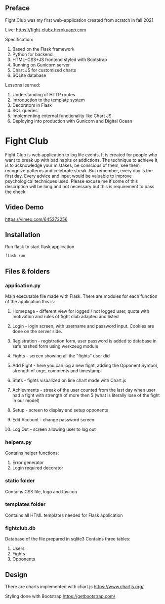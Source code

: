 ## Preface

Fight Club was my first web-application created from scratch in fall 2021.

Live: https://fight-clubx.herokuapp.com

Specification:
1. Based on the Flask framework
2. Python for backend
3. HTML+CSS+JS frontend styled with Bootstrap
4. Running on Gunicorn server
5. Chart JS for customized charts
6. SQLite database

Lessons learned:
1. Understanding of HTTP routes
2. Introduction to the template system
3. Decorators in Flask
4. SQL queries
5. Implementing external functionality like Chart JS
6. Deploying into production with Gunicorn and Digital Ocean


# Fight Club


Fight Club is web application to log life events. It is created for people who want to break up with bad habits or addictions.
The technique to achieve it, is to acknowledge your mistakes, be conscious of them, see them, recognize patterns and celebrate streak. But remember, every day is the first day.
Every advice and input would be valuable to improve psychological techniques used. Please excuse me if some of this description will be long and not necessary but this is requirement to pass the check.

## Video Demo
https://vimeo.com/645273256

## Installation

Run flask to start flask application

```bash
flask run
```

## Files & folders

### application.py
Main executable file made with Flask. There are modules for each function of the application this is:
1. Homepage - different view for logged / not logged user, quote with motivation and rules of fight club adapted and listed
2. Login - login screen, with username and password input.
Cookies are done on the server side.

3. Registration - registration form, user password is added to database in safe hashed form using werkzeug module
4. Fights - screen showing all the "fights" user did
5. Add Fight - here you can log a new fight, adding the Opponent Symbol, strength of urge, comments and timestamp
6. Stats - fights visualized on line chart made with Chart.js
7. Achievments - streak of the user counted from the last day when user had a fight with strength of more then 5 (what is literally lose of the fight in our model)
8. Setup - screen to display and setup opponents
9. Edit Account - change password screen
9. Log Out - screen allowing user to log out

### helpers.py
Contains helper functions:
1. Error generator
2. Login required decorator

### static folder
Contains CSS file, logo and favicon

### templates folder
Contains all HTML templates needed for Flask application

### fightclub.db
Database of the flie prepared in sqlite3
Contains three tables:
1. Users
2. Fights
3. Opponents

## Design

There are charts implemented with chart.js
https://www.chartjs.org/

Styling done with Bootstrap
https://getbootstrap.com/